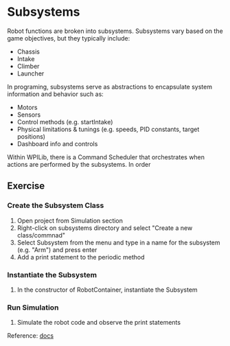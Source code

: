 # Subsystems
Robot functions are broken into subsystems.  Subsystems vary based on the game objectives, but they typically include:
- Chassis
- Intake
- Climber
- Launcher

In programing, subsystems serve as abstractions to encapsulate system information and behavior such as:
- Motors
- Sensors
- Control methods (e.g. startIntake)
- Physical limitations & tunings (e.g. speeds, PID constants, target positions)
- Dashboard info and controls

Within WPILib, there is a Command Scheduler that orchestrates when actions are performed by the subsystems.  In order 

## Exercise
### Create the Subsystem Class
1) Open project from Simulation section
1) Right-click on subsystems directory and select "Create a new class/commnad"
1) Select Subsystem from the menu and type in a name for the subsystem (e.g. "Arm") and press enter
1) Add a print statement to the periodic method

### Instantiate the Subsystem
1) In the constructor of RobotContainer, instantiate the Subsystem

### Run Simulation
1) Simulate the robot code and observe the print statements 

Reference:
[docs](https://docs.wpilib.org/en/stable/docs/software/commandbased/subsystems.html)
